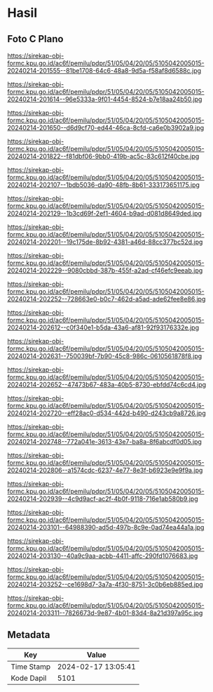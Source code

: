 # Hasil

## Foto C Plano

https://sirekap-obj-formc.kpu.go.id/ac6f/pemilu/pdpr/51/05/04/20/05/5105042005015-20240214-201555--81be1708-64c6-48a8-9d5a-f58af8d6588c.jpg

https://sirekap-obj-formc.kpu.go.id/ac6f/pemilu/pdpr/51/05/04/20/05/5105042005015-20240214-201614--96e5333a-9f01-4454-8524-b7e18aa24b50.jpg

https://sirekap-obj-formc.kpu.go.id/ac6f/pemilu/pdpr/51/05/04/20/05/5105042005015-20240214-201650--d6d9cf70-ed44-46ca-8cfd-ca6e0b3902a9.jpg

https://sirekap-obj-formc.kpu.go.id/ac6f/pemilu/pdpr/51/05/04/20/05/5105042005015-20240214-201822--f81dbf06-9bb0-419b-ac5c-83c612f40cbe.jpg

https://sirekap-obj-formc.kpu.go.id/ac6f/pemilu/pdpr/51/05/04/20/05/5105042005015-20240214-202107--1bdb5036-da90-48fb-8b61-333173651175.jpg

https://sirekap-obj-formc.kpu.go.id/ac6f/pemilu/pdpr/51/05/04/20/05/5105042005015-20240214-202129--1b3cd69f-2ef1-4604-b9ad-d081d8649ded.jpg

https://sirekap-obj-formc.kpu.go.id/ac6f/pemilu/pdpr/51/05/04/20/05/5105042005015-20240214-202201--19c175de-8b92-4381-a46d-88cc377bc52d.jpg

https://sirekap-obj-formc.kpu.go.id/ac6f/pemilu/pdpr/51/05/04/20/05/5105042005015-20240214-202229--9080cbbd-387b-455f-a2ad-cf46efc9eeab.jpg

https://sirekap-obj-formc.kpu.go.id/ac6f/pemilu/pdpr/51/05/04/20/05/5105042005015-20240214-202252--728663e0-b0c7-462d-a5ad-ade62fee8e86.jpg

https://sirekap-obj-formc.kpu.go.id/ac6f/pemilu/pdpr/51/05/04/20/05/5105042005015-20240214-202612--c0f340e1-b5da-43a6-af81-92f93176332e.jpg

https://sirekap-obj-formc.kpu.go.id/ac6f/pemilu/pdpr/51/05/04/20/05/5105042005015-20240214-202631--750039bf-7b90-45c8-986c-0610561878f8.jpg

https://sirekap-obj-formc.kpu.go.id/ac6f/pemilu/pdpr/51/05/04/20/05/5105042005015-20240214-202652--47473b67-483a-40b5-8730-ebfdd74c6cd4.jpg

https://sirekap-obj-formc.kpu.go.id/ac6f/pemilu/pdpr/51/05/04/20/05/5105042005015-20240214-202720--eff28ac0-d534-442d-b490-d243cb9a8726.jpg

https://sirekap-obj-formc.kpu.go.id/ac6f/pemilu/pdpr/51/05/04/20/05/5105042005015-20240214-202748--772a041e-3613-43e7-ba8a-8f6abcdf0d05.jpg

https://sirekap-obj-formc.kpu.go.id/ac6f/pemilu/pdpr/51/05/04/20/05/5105042005015-20240214-202806--a1574cdc-6237-4e77-8e3f-b6923e9e9f9a.jpg

https://sirekap-obj-formc.kpu.go.id/ac6f/pemilu/pdpr/51/05/04/20/05/5105042005015-20240214-202939--4c9d9acf-ac2f-4b0f-9118-716e1ab580b9.jpg

https://sirekap-obj-formc.kpu.go.id/ac6f/pemilu/pdpr/51/05/04/20/05/5105042005015-20240214-203101--64988390-ad5d-497b-8c9e-0ad74ea44a1a.jpg

https://sirekap-obj-formc.kpu.go.id/ac6f/pemilu/pdpr/51/05/04/20/05/5105042005015-20240214-203130--40a9c9aa-acbb-4411-affc-290fd1076683.jpg

https://sirekap-obj-formc.kpu.go.id/ac6f/pemilu/pdpr/51/05/04/20/05/5105042005015-20240214-203252--ce1698d7-3a7a-4f30-8751-3c0b6eb885ed.jpg

https://sirekap-obj-formc.kpu.go.id/ac6f/pemilu/pdpr/51/05/04/20/05/5105042005015-20240214-203311--7826673d-9e87-4b01-83d4-8a21d397a95c.jpg


## Metadata

| Key        | Value               |
| ---------- | ------------------- |
| Time Stamp | 2024-02-17 13:05:41 |
| Kode Dapil | 5101                |



